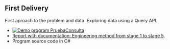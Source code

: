 ## First Delivery

First aproach to the problem and data. Exploring data using a Query API.



- [![Demo program PruebaConsulta](https://res.cloudinary.com/marcomontalbano/image/upload/v1585885917/video_to_markdown/images/google-drive--1lRtEFq1K4cM2fr4UQKH4WYtFjyyJVqi3-c05b58ac6eb4c4700831b2b3070cd403.jpg)](https://drive.google.com/open?id=1lRtEFq1K4cM2fr4UQKH4WYtFjyyJVqi3 "Demo program PruebaConsulta")
- [Report with documentation: Engineering method from stage 1 to stage 5](https://github.com/ChristianFlor/gas-impact-analyzer-in-crops/blob/master/docs/delivery-1/M%C3%A9todo%20de%20ingenieria.pdf).
- Program source code in C#
